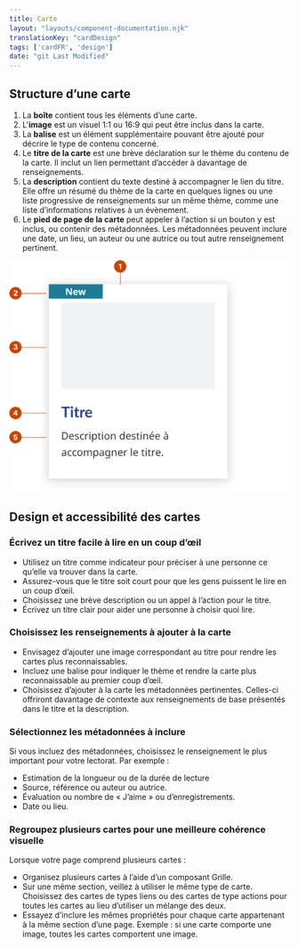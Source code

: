 ```yaml
---
title: Carte
layout: "layouts/component-documentation.njk"
translationKey: "cardDesign"
tags: ['cardFR', 'design']
date: "git Last Modified"
---
```


## Structure d’une carte

<ol class="anatomy-list">
  <li>La <strong>boîte</strong> contient tous les éléments d’une carte.</li>
  <li>L'<strong>image</strong> est un visuel 1:1 ou 16:9 qui peut être inclus dans la carte.</li>
  <li>La <strong>balise</strong> est un élément supplémentaire pouvant être ajouté pour décrire le type de contenu concerné.</li>
  <li>Le <strong>titre de la carte</strong> est une brève déclaration sur le thème du contenu de la carte. Il inclut un lien permettant d’accéder à davantage de renseignements.</li>
  <li>La <strong>description</strong> contient du texte destiné à accompagner le lien du titre. Elle offre un résumé du thème de la carte en quelques lignes ou une liste progressive de renseignements sur un même thème, comme une liste d’informations relatives à un évènement.</li>
  <li>Le <strong>pied de page de la carte</strong> peut appeler à l’action si un bouton y est inclus, ou contenir des métadonnées. Les métadonnées peuvent inclure une date, un lieu, un auteur ou une autrice ou tout autre renseignement pertinent.</li>
</ol>

<img class="b-sm b-default p-400" src="/images/fr/components/anatomy/gcds-card-anatomy.svg" alt="Une image détaillant la structure d’une carte."/>

## Design et accessibilité des cartes

### Écrivez un titre facile à lire en un coup d’œil

- Utilisez un titre comme indicateur pour préciser à une personne ce qu’elle va trouver dans la carte.
- Assurez-vous que le titre soit court pour que les gens puissent le lire en un coup d’œil. 
- Choisissez une brève description ou un appel à l’action pour le titre. 
- Écrivez un titre clair pour aider une personne à choisir quoi lire.  

### Choisissez les renseignements à ajouter à la carte

- Envisagez d’ajouter une image correspondant au titre pour rendre les cartes plus reconnaissables.
- Incluez une balise pour indiquer le thème et rendre la carte plus reconnaissable au premier coup d’œil.  
- Choisissez d’ajouter à la carte les métadonnées pertinentes. Celles-ci offriront davantage de contexte aux renseignements de base présentés dans le titre et la description. 

### Sélectionnez les métadonnées à inclure

Si vous incluez des métadonnées, choisissez le renseignement le plus important pour votre lectorat. Par exemple : 

- Estimation de la longueur ou de la durée de lecture
- Source, référence ou auteur ou autrice. 
- Évaluation ou nombre de « J’aime » ou d’enregistrements. 
- Date ou lieu. 

### Regroupez plusieurs cartes pour une meilleure cohérence visuelle

Lorsque votre page comprend plusieurs cartes :

- Organisez plusieurs cartes à l’aide d’un composant Grille.
- Sur une même section, veillez à utiliser le même type de carte. Choisissez des cartes de types liens ou des cartes de type actions pour toutes les cartes au lieu d’utiliser un mélange des deux. 
- Essayez d’inclure les mêmes propriétés pour chaque carte appartenant à la même section d’une page. Exemple : si une carte comporte une image, toutes les cartes comportent une image.
